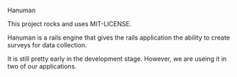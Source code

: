 Hanuman

This project rocks and uses MIT-LICENSE.

Hanuman is a rails engine that gives the rails application the ability to create surveys for data collection.

It is still pretty early in the development stage. However, we are useing it in two of our applications.

